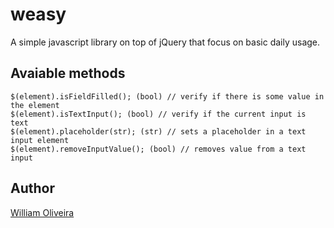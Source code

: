 weasy
=====

A simple javascript library on top of jQuery that focus on basic daily usage.

## Avaiable methods

    $(element).isFieldFilled(); (bool) // verify if there is some value in the element
    $(element).isTextInput(); (bool) // verify if the current input is text
    $(element).placeholder(str); (str) // sets a placeholder in a text input element
    $(element).removeInputValue(); (bool) // removes value from a text input

## Author

[William Oliveira](http://twitter.com/gnuwilliam)